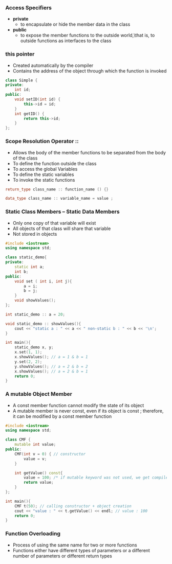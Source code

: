 ### Access Specifiers
- **private**
	- to encapsulate or hide the member data in the class
- **public** 
	- to expose the member functions to the outside world,\that is, to outside functions as interfaces to the class
### this pointer
- Created automatically by the compiler
- Contains the address of the object through which the function is invoked

```C++
class Simple {
private:
	int id;
public:
	void setID(int id) { 
		this->id = id; 
	}
	int getID() { 
		return this->id; 
	}
};
```

### Scope Resolution Operator ::
- Allows the body of the member functions to be separated from the body of the class
- To define the function outside the class
- To access the global Variables 
- To define the static variables
- To invoke the static functions

```C++
return_type class_name :: function_name () {}

data_type class_name :: variable_name = value ;
```

### Static Class Members – Static Data Members
- Only one copy of that variable will exist
- All objects of that class will share that variable
- Not stored in objects
  
```C++
#include <iostream>
using namespace std;

class static_demo{
private:
    static int a;
    int b;
public:
    void set ( int i, int j){
        a = i; 
        b = j; 
    }
    void showValues();
};

int static_demo :: a = 20; 

void static_demo :: showValues(){
    cout << "static a : " << a << " non-static b : " << b << '\n';
}

int main(){
    static_demo x, y;
    x.set(1, 1); 
    x.showValues(); // a = 1 & b = 1
    y.set(2, 2);
    y.showValues(); // a = 2 & b = 2
    x.showValues(); // a = 2 & b = 1
    return 0;
}
```

### A mutable Object Member
- A const member function cannot modify the state of its object
- A mutable member is never const, even if its object is const ; therefore, it can be modified by a const member function
```C++
#include <iostream>
using namespace std;

class CMF {
    mutable int value;
public:
    CMF(int v = 0) { // constructor
        value = v;
    }

    int getValue() const{ 
        value = 100; /* if mutable keyword was not used, we get compiler error */
        return value;
    }
};

int main(){
    CMF t(50); // calling constructor + object creation
    cout << "value : " << t.getValue() << endl; // value : 100
    return 0;
}
```

### Function Overloading
- Process of using the same name for two or more functions
- Functions either have different types of parameters or a different number of parameters or different return types
